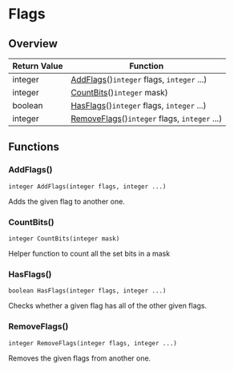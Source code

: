 # Flags

## Overview

| Return Value | Function |
| - | - |
| integer | [AddFlags](flags.md#addflags)()`integer` flags, `integer` ...) |
| integer | [CountBits](flags.md#countbits)()`integer` mask) |
| boolean | [HasFlags](flags.md#hasflags)()`integer` flags, `integer` ...) |
| integer | [RemoveFlags](flags.md#removeflags)()`integer` flags, `integer` ...) |

## Functions

### AddFlags()

`integer AddFlags(integer flags, integer ...)`

Adds the given flag to another one. 

### CountBits()

`integer CountBits(integer mask)`

Helper function to count all the set bits in a mask 

### HasFlags()

`boolean HasFlags(integer flags, integer ...)`

Checks whether a given flag has all of the other given flags. 

### RemoveFlags()

`integer RemoveFlags(integer flags, integer ...)`

Removes the given flags from another one. 

